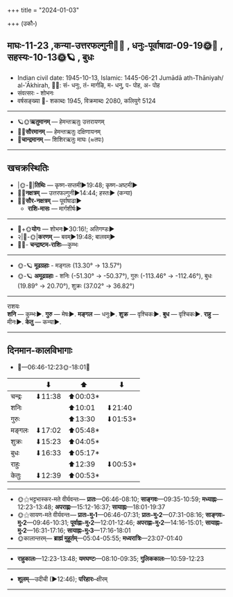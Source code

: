 +++
title = "2024-01-03"

+++
(उकौ॰)
## माघः-11-23  ,कन्या-उत्तरफल्गुनी🌛🌌  ,  धनुः-पूर्वाषाढा-09-19🌞🌌  ,  सहस्यः-10-13🌞🪐  , बुधः
- Indian civil date: 1945-10-13, Islamic: 1445-06-21 Jumādā ath-Thāniyah/ al-ʾĀkhirah, 🌌🌞: सं- धनुः, तं- मार्गऴि, म- धनु, प- पोह, अ- पोह
- संवत्सरः - शोभनः
- वर्षसङ्ख्या 🌛- शकाब्दः 1945, विक्रमाब्दः 2080, कलियुगे 5124
___________________
- 🪐🌞**ऋतुमानम्** — हेमन्तऋतुः उत्तरायणम्
- 🌌🌞**सौरमानम्** — हेमन्तऋतुः दक्षिणायनम्
- 🌛**चान्द्रमानम्** — शिशिरऋतुः माघः (≈तपः)
___________________


## खचक्रस्थितिः
- |🌞-🌛|**तिथिः** — कृष्ण-सप्तमी►19:48; कृष्ण-अष्टमी►  
- 🌌🌛**नक्षत्रम्** — उत्तरफल्गुनी►14:44; हस्तः► (कन्या)  
- 🌌🌞**सौर-नक्षत्रम्** — पूर्वाषाढा►  
  - **राशि-मासः** — मार्गशीर्षः► 
___________________
- 🌛+🌞**योगः** — शोभनः►30:16!; अतिगण्डः►  
- २|🌛-🌞|**करणम्** — बवम्►19:48; बालवम्►  
- 🌌🌛- **चन्द्राष्टम-राशिः**—कुम्भः  
___________________
- 🌞-🪐 **मूढग्रहाः** - मङ्गलः (13.30° → 13.57°)
- 🌞-🪐 **अमूढग्रहाः** - शनिः (-51.30° → -50.37°), गुरुः (-113.46° → -112.46°), बुधः (19.89° → 20.70°), शुक्रः (37.02° → 36.82°)
___________________
राशयः  
**शनि** — कुम्भः►. **गुरु** — मेषः►. **मङ्गल** — धनुः►. **शुक्र** — वृश्चिकः►. **बुध** — वृश्चिकः►. **राहु** — मीनः►. **केतु** — कन्या►. 
___________________


## दिनमान-कालविभागाः
- 🌅—06:46-12:23🌞-18:01🌇  

|      |⬇     |⬆     |⬇     |
|------|-----|-----|------|
|चन्द्रः|⬇11:38 |⬆00:03*|     |
|शनिः   |     |⬆10:01 |⬇21:40 |
|गुरुः  |     |⬆13:30 |⬇01:53*|
|मङ्गलः |⬇17:02 |⬆05:48*|     |
|शुक्रः |⬇15:23 |⬆04:05*|     |
|बुधः   |⬇16:33 |⬆05:17*|     |
|राहुः  |     |⬆12:39 |⬇00:53*|
|केतुः  |⬇12:39 |⬆00:53*|     |
___________________
- 🌞⚝भट्टभास्कर-मते वीर्यवन्तः— **प्रातः**—06:46-08:10; **साङ्गवः**—09:35-10:59; **मध्याह्नः**—12:23-13:48; **अपराह्णः**—15:12-16:37; **सायाह्नः**—18:01-19:37  
- 🌞⚝सायण-मते वीर्यवन्तः— **प्रातः-मु॰1**—06:46-07:31; **प्रातः-मु॰2**—07:31-08:16; **साङ्गवः-मु॰2**—09:46-10:31; **पूर्वाह्णः-मु॰2**—12:01-12:46; **अपराह्णः-मु॰2**—14:16-15:01; **सायाह्नः-मु॰2**—16:31-17:16; **सायाह्नः-मु॰3**—17:16-18:01  
- 🌞कालान्तरम्— **ब्राह्मं मुहूर्तम्**—05:04-05:55; **मध्यरात्रिः**—23:07-01:40  
___________________
- **राहुकालः**—12:23-13:48; **यमघण्टः**—08:10-09:35; **गुलिककालः**—10:59-12:23  
___________________
- **शूलम्**—उदीची (►12:46); **परिहारः**–क्षीरम्  
___________________

